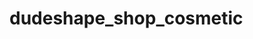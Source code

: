 # dudeshape_shop_cosmetic

 <!-- Метою цього невеликого проєкту є закріпити і поліпшити знання та навички 
 з HTML а також познайомитись з SASS/SCSS. 
 Я вперше використовую препроцессор SASS, тому однією з головних цілей базово розібратись з тим як він працює.
 Я не використовую в цьому навчальному проекті адаптивну верстку, щоб більше зкоцентрувати свою увагу на блоковій моделі, Flex Box, і базовим принципам верстки.
 
 Посилання на макет: https://www.figma.com/file/QyXybwHrTuFfGX3ZHyud7k/Dudeshape?type=design&node-id=34-447&mode=design&t=Euxzhk5EADk1AJeX-0
  -->

<!--
Підчас аналізу макету я виділив таку головну структуру:
-Heder
-Section hero
-Section investors
-Section popular
-Section about
-Section feedback
-Footer
 -->

<!-- Так як це макет взятий з вільного доступу, до нього не було технічного завдання і я старався проєктувати користувацьку частину таку як hover, focus, розташування і визначення кнопок/посилань інтуїтивно -->
